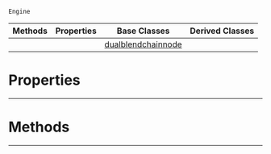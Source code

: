  `Engine`

|Methods|Properties|Base Classes|Derived Classes|
|---|---|---|---|
| | |[dualblendchainnode](https://plasmaengine.github.io/PlasmaDocs/Plasma1/C++/code_reference/class_reference/dualblendchainnode.md)| |


 #  Properties


---  
 #  Methods


---  
 

 